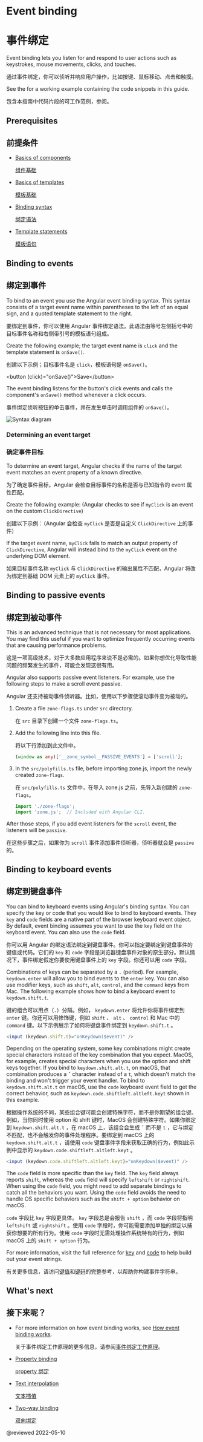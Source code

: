 # Event binding

# 事件绑定

Event binding lets you listen for and respond to user actions such as keystrokes, mouse movements, clicks, and touches.

通过事件绑定，你可以侦听并响应用户操作，比如按键、鼠标移动、点击和触摸。

<div class="alert is-helpful">

See the <live-example></live-example> for a working example containing the code snippets in this guide.

包含本指南中代码片段的可工作范例，参阅<live-example></live-example>。

</div>

## Prerequisites

## 前提条件

* [Basics of components](guide/architecture-components)

  [组件基础](guide/architecture-components)

* [Basics of templates](guide/glossary#template)

  [模板基础](guide/glossary#template)

* [Binding syntax](guide/binding-syntax)

  [绑定语法](guide/binding-syntax)

* [Template statements](guide/template-statements)

  [模板语句](guide/template-statements)

## Binding to events

## 绑定到事件

To bind to an event you use the Angular event binding syntax.
This syntax consists of a target event name within parentheses to the left of an equal sign, and a quoted template statement to the right.

要绑定到事件，你可以使用 Angular 事件绑定语法。此语法由等号左侧括号中的目标事件名称和右侧带引号的模板语句组成。

Create the following example; the target event name is `click` and the template statement is `onSave()`.

创建以下示例；目标事件名是 `click`，模板语句是 `onSave()`。

<code-example language="html" header="Event binding syntax">
&lt;button (click)="onSave()"&gt;Save&lt;/button&gt;
</code-example>

The event binding listens for the button's click events and calls the component's `onSave()` method whenever a click occurs.

事件绑定侦听按钮的单击事件，并在发生单击时调用组件的 `onSave()`。

<div class="lightbox">
  <img src='generated/images/guide/template-syntax/syntax-diagram.svg' alt="Syntax diagram">

</div>

### Determining an event target

### 确定事件目标

To determine an event target, Angular checks if the name of the target event matches an event property of a known directive.

为了确定事件目标，Angular 会检查目标事件的名称是否与已知指令的 event 属性匹配。

Create the following example: (Angular checks to see if `myClick` is an event on the custom `ClickDirective`)

创建以下示例：（Angular 会检查 `myClick` 是否是自定义 `ClickDirective` 上的事件）

<code-example path="event-binding/src/app/app.component.html" region="custom-directive" header="src/app/app.component.html"></code-example>

If the target event name, `myClick` fails to match an output property of `ClickDirective`, Angular will instead bind to the `myClick` event on the underlying DOM element.

如果目标事件名称 `myClick` 与 `ClickDirective` 的输出属性不匹配，Angular 将改为绑定到基础 DOM 元素上的 `myClick` 事件。

## Binding to passive events

## 绑定到被动事件

This is an advanced technique that is not necessary for most applications. You may find this useful if you want to optimize frequently occurring events that are causing performance problems.

这是一项高级技术，对于大多数应用程序来说不是必需的。如果你想优化导致性能问题的频繁发生的事件，可能会发现这很有用。

Angular also supports passive event listeners. For example, use the following steps to make a scroll event passive.

Angular 还支持被动事件侦听器。比如，使用以下步骤使滚动事件变为被动的。

1. Create a file `zone-flags.ts` under `src` directory.

   在 `src` 目录下创建一个文件 `zone-flags.ts`。

2. Add the following line into this file.

   将以下行添加到此文件中。

   ```typescript
   (window as any)['__zone_symbol__PASSIVE_EVENTS'] = ['scroll'];
   ```

3. In the `src/polyfills.ts` file, before importing zone.js, import the newly created `zone-flags`.

   在 `src/polyfills.ts` 文件中，在导入 zone.js 之前，先导入新创建的 `zone-flags`。

   ```typescript
   import './zone-flags';
   import 'zone.js';  // Included with Angular CLI.
   ```

After those steps, if you add event listeners for the `scroll` event, the listeners will be `passive`.

在这些步骤之后，如果你为 `scroll` 事件添加事件侦听器，侦听器就会是 `passive` 的。

## Binding to keyboard events

## 绑定到键盘事件

You can bind to keyboard events using Angular's binding syntax. You can specify the key or code that you would like to bind to keyboard events. They `key` and `code` fields are a native part of the browser keyboard event object. By default, event binding assumes you want to use the `key` field on the keyboard event. You can also use the `code` field.

你可以用 Angular 的绑定语法绑定到键盘事件。你可以指定要绑定到键盘事件的键值或代码。它们的 `key` 和 `code` 字段是浏览器键盘事件对象的原生部分。默认情况下，事件绑定假定你要使用键盘事件上的 `key` 字段。你还可以用 `code` 字段。

Combinations of keys can be separated by a `.` (period). For example, `keydown.enter` will allow you to bind events to the `enter` key. You can also use modifier keys, such as `shift`, `alt`, `control`, and the `command` keys from Mac. The following example shows how to bind a keyboard event to `keydown.shift.t`.

键的组合可以用点（`.`）分隔。例如， `keydown.enter` 将允许你将事件绑定到 `enter` 键。你还可以用修饰键，例如 `shift` 、 `alt` 、 `control` 和 Mac 中的 `command` 键。以下示例展示了如何将键盘事件绑定到 `keydown.shift.t` 。

```typescript
<input (keydown.shift.t)="onKeydown($event)" />
```

Depending on the operating system, some key combinations might create special characters instead of the key combination that you expect. MacOS, for example, creates special characters when you use the option and shift keys together. If you bind to `keydown.shift.alt.t`, on macOS, that combination produces a `ˇ` character instead of a `t`, which doesn't match the binding and won't trigger your event handler. To bind to `keydown.shift.alt.t` on macOS, use the `code` keyboard event field to get the correct behavior, such as `keydown.code.shiftleft.altleft.keyt` shown in this example.

根据操作系统的不同，某些组合键可能会创建特殊字符，而不是你期望的组合键。例如，当你同时使用 option 和 shift 键时，MacOS 会创建特殊字符。如果你绑定到 `keydown.shift.alt.t` ，在 macOS 上，该组合会生成 `ˇ` 而不是 `t` ，它与绑定不匹配，也不会触发你的事件处理程序。要绑定到 macOS 上的 `keydown.shift.alt.t` ，请使用 `code` 键盘事件字段来获取正确的行为，例如此示例中显示的 `keydown.code.shiftleft.altleft.keyt` 。

```typescript
<input (keydown.code.shiftleft.altleft.keyt)="onKeydown($event)" />
```

The `code` field is more specific than the `key` field. The `key` field always reports `shift`, whereas the `code` field will specify `leftshift` or `rightshift`. When using the `code` field, you might need to add separate bindings to catch all the behaviors you want. Using the `code` field avoids the need to handle OS specific behaviors such as the `shift + option` behavior on macOS.

`code` 字段比 `key` 字段更具体。 `key` 字段总是会报告 `shift` ，而 `code` 字段将指明 `leftshift` 或 `rightshift` 。使用 `code` 字段时，你可能需要添加单独的绑定以捕获你想要的所有行为。使用 `code` 字段时无需处理操作系统特有的行为，例如 macOS 上的 `shift + option` 行为。

For more information, visit the full reference for [key](https://developer.mozilla.org/en-US/docs/Web/API/UI_Events/Keyboard_event_key_values) and [code](https://developer.mozilla.org/en-US/docs/Web/API/UI_Events/Keyboard_event_code_values) to help build out your event strings.

有关更多信息，请访问[键值](https://developer.mozilla.org/en-US/docs/Web/API/UI_Events/Keyboard_event_key_values)和[键码](https://developer.mozilla.org/en-US/docs/Web/API/UI_Events/Keyboard_event_code_values)的完整参考，以帮助你构建事件字符串。

## What's next

## 接下来呢？

* For more information on how event binding works, see [How event binding works](guide/event-binding-concepts).

  关于事件绑定工作原理的更多信息，请参阅[事件绑定工作原理](guide/event-binding-concepts)。

* [Property binding](guide/property-binding)

  [property 绑定](guide/property-binding)

* [Text interpolation](guide/interpolation)

  [文本插值](guide/interpolation)

* [Two-way binding](guide/two-way-binding)

  [双向绑定](guide/two-way-binding)

@reviewed 2022-05-10